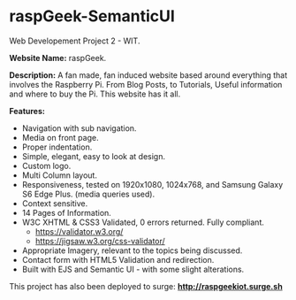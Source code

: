 # raspGeek-SemanticUI

Web Developement Project 2 - WIT.

**Website Name:** raspGeek.

**Description:** 
A fan made, fan induced website based around everything that involves the Raspberry Pi. From
Blog Posts, to Tutorials, Useful information and where to buy the Pi. This website has it all.

**Features:** 
* Navigation with sub navigation.
* Media on front page.
* Proper indentation.
* Simple, elegant, easy to look at design.
* Custom logo.
* Multi Column layout.
* Responsiveness, tested on 1920x1080, 1024x768, and Samsung Galaxy S6 Edge Plus. (media queries used).
* Context sensitive.
* 14 Pages of Information.
* W3C XHTML & CSS3 Validated, 0 errors returned. Fully compliant.
  - https://validator.w3.org/
  - https://jigsaw.w3.org/css-validator/
* Appropriate Imagery, relevant to the topics being discussed.
* Contact form with HTML5 Validation and redirection.
* Built with EJS and Semantic UI - with some slight alterations.

This project has also been deployed to surge: **http://raspgeekiot.surge.sh**

